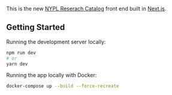 This is the new [NYPL Reserach Catalog](https://www.nypl.org/research/research-catalog) front end built in [Next.js](https://nextjs.org/).

## Getting Started

Running the development server locally:

```bash
npm run dev
# or
yarn dev
```

Running the app locally with Docker:

```bash
docker-compose up --build --force-recreate
```